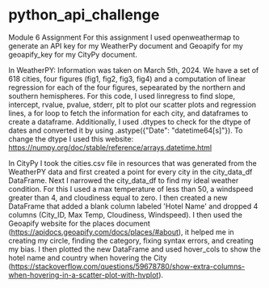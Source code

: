 # python_api_challenge
Module 6 Assignment
For this assignment I used openweathermap to generate an API key for my WeatherPy document and Geoapify for my geoapify_key for my CityPy document.

In WeatherPY: Information was taken on March 5th, 2024. We have a set of 618 cities, four figures (fig1, fig2, fig3, fig4) and a computation of linear regression for each of the four figures, sepearated by the northern and southern hemispheres. For this code, I used linregress to find slope, intercept, rvalue, pvalue, stderr, plt to plot our scatter plots and regression lines, a for loop to fetch the information for each city, and dataframes to create a dataframe. Additionally, I used .dtypes to check for the dtype of dates and converted it by using .astype({"Date": "datetime64[s]"}). To change the dtype I used this website: https://numpy.org/doc/stable/reference/arrays.datetime.html 

In CityPy I took the cities.csv file in resources that was generated from the WeatherPY data and first created a point for every city in the city_data_df DataFrame. Next I narrowed the city_data_df to find my ideal weather condition. For this I used a max temperature of less than 50, a windspeed greater than 4, and cloudiness equal to zero. I then created a new DataFrame that added a blank column labeled 'Hotel Name' and dropped 4 columns (City_ID, Max Temp, Cloudiness, Windspeed). I then used the Geoapify website for the places document (https://apidocs.geoapify.com/docs/places/#about), it helped me in creating my circle, finding the category, fixing syntax errors, and creating my bias. I then plotted the new DataFrame and used hover_cols to show the hotel name and country when hovering the City (https://stackoverflow.com/questions/59678780/show-extra-columns-when-hovering-in-a-scatter-plot-with-hvplot).